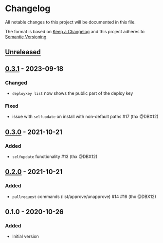 # Changelog
All notable changes to this project will be documented in this file.

The format is based on [Keep a Changelog](http://keepachangelog.com/en/1.0.0/)
and this project adheres to [Semantic Versioning](http://semver.org/spec/v2.0.0.html).

## [Unreleased]


## [0.3.1] - 2023-09-18
### Changed
- `deploykey list` now shows the public part of the deploy key

### Fixed
- issue with `selfupdate` on install with non-default paths #17 (thx @DBX12)

## [0.3.0] - 2021-10-21
### Added
- `selfupdate` functionality #13 (thx @DBX12)

## [0.2.0] - 2021-10-21
### Added
- `pullrequest` commands (list/approve/unapprove) #14 #16 (thx @DBX12)

## 0.1.0 - 2020-10-26
### Added
- Initial version

[Unreleased]: https://github.com/particleflux/bitbutler/compare/0.3.1...HEAD
[0.3.1]: https://github.com/particleflux/bitbutler/compare/0.3.0..0.3.1
[0.3.0]: https://github.com/particleflux/bitbutler/compare/0.2.0..0.3.0
[0.2.0]: https://github.com/particleflux/bitbutler/compare/0.1.0..0.2.0
